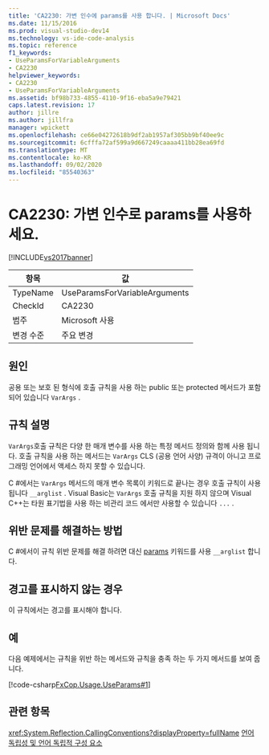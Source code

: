 ```yaml
---
title: 'CA2230: 가변 인수에 params를 사용 합니다. | Microsoft Docs'
ms.date: 11/15/2016
ms.prod: visual-studio-dev14
ms.technology: vs-ide-code-analysis
ms.topic: reference
f1_keywords:
- UseParamsForVariableArguments
- CA2230
helpviewer_keywords:
- CA2230
- UseParamsForVariableArguments
ms.assetid: bf98b733-4855-4110-9f16-eba5a9e79421
caps.latest.revision: 17
author: jillre
ms.author: jillfra
manager: wpickett
ms.openlocfilehash: ce66e04272618b9df2ab1957af305bb9bf40ee9c
ms.sourcegitcommit: 6cfffa72af599a9d667249caaaa411bb28ea69fd
ms.translationtype: MT
ms.contentlocale: ko-KR
ms.lasthandoff: 09/02/2020
ms.locfileid: "85540363"
---
```

# <a name="ca2230-use-params-for-variable-arguments"></a>CA2230: 가변 인수로 params를 사용하세요.
[!INCLUDE[vs2017banner](../includes/vs2017banner.md)]

|항목|값|
|-|-|
|TypeName|UseParamsForVariableArguments|
|CheckId|CA2230|
|범주|Microsoft 사용|
|변경 수준|주요 변경|

## <a name="cause"></a>원인
 공용 또는 보호 된 형식에 호출 규칙을 사용 하는 public 또는 protected 메서드가 포함 되어 있습니다 `VarArgs` .

## <a name="rule-description"></a>규칙 설명
 `VarArgs`호출 규칙은 다양 한 매개 변수를 사용 하는 특정 메서드 정의와 함께 사용 됩니다. 호출 규칙을 사용 하는 메서드는 `VarArgs` CLS (공용 언어 사양) 규격이 아니고 프로그래밍 언어에서 액세스 하지 못할 수 있습니다.

 C #에서는 `VarArgs` 메서드의 매개 변수 목록이 키워드로 끝나는 경우 호출 규칙이 사용 됩니다 `__arglist` . Visual Basic는 `VarArgs` 호출 규칙을 지원 하지 않으며 Visual C++는 타원 표기법을 사용 하는 비관리 코드 에서만 사용할 수 있습니다 `...` .

## <a name="how-to-fix-violations"></a>위반 문제를 해결하는 방법
 C #에서이 규칙 위반 문제를 해결 하려면 대신 [params](https://msdn.microsoft.com/library/1690815e-b52b-4967-8380-5780aff08012) 키워드를 사용 `__arglist` 합니다.

## <a name="when-to-suppress-warnings"></a>경고를 표시하지 않는 경우
 이 규칙에서는 경고를 표시해야 합니다.

## <a name="example"></a>예
 다음 예제에서는 규칙을 위반 하는 메서드와 규칙을 충족 하는 두 가지 메서드를 보여 줍니다.

 [!code-csharp[FxCop.Usage.UseParams#1](../snippets/csharp/VS_Snippets_CodeAnalysis/FxCop.Usage.UseParams/cs/FxCop.Usage.UseParams.cs#1)]

## <a name="see-also"></a>관련 항목
 <xref:System.Reflection.CallingConventions?displayProperty=fullName> [언어 독립성 및 언어 독립적 구성 요소](https://msdn.microsoft.com/library/4f0b77d0-4844-464f-af73-6e06bedeafc6)
